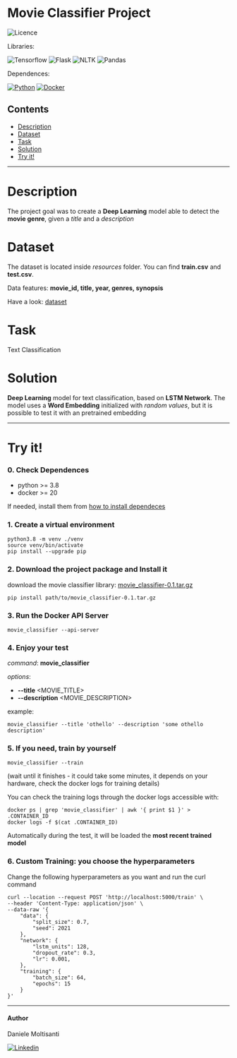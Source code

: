 # Movie Classifier Project

![Licence](https://img.shields.io/badge/Licence-MIT-orange)

Libraries: 

![Tensorflow](https://img.shields.io/badge/Tensorflow-2.5-brightgreen)
![Flask](https://img.shields.io/badge/Flask-2.0.1-brightgreen)
![NLTK](https://img.shields.io/badge/NLTK-3.6.2-brightgreen)
![Pandas](https://img.shields.io/badge/Pandas-1.2.4-brightgreen)

Dependences:

[![Python](https://img.shields.io/badge/Python-3.8-yellow)](https://github.com/daniele21/movie_classifier/blob/master/dependences.md)
[![Docker](https://img.shields.io/badge/Docker-20.10.5-blue)](https://github.com/daniele21/movie_classifier/blob/master/dependences.md)

## Contents
- [Description](#description)
- [Dataset](#dataset)
- [Task](#task)
- [Solution](#solution)
- [Try it!](#try-it)

------------------------

# Description
The project goal was to create a **Deep Learning** model able to detect the **movie genre**, given a *title* and a *description*

# Dataset
The dataset is located inside *resources* folder. You can find **train.csv** and **test.csv**.

Data features: **movie_id, title, year, genres, synopsis**

Have a look: [dataset](https://raw.githubusercontent.com/daniele21/movie_classifier/master/resources/test.csv)

# Task
Text Classification

# Solution
**Deep Learning** model for text classification, based on **LSTM Network**. The model uses a **Word Embedding** initialized with *random values*, but it is possible to test it with an pretrained embedding

------------------------

# Try it!

### 0. Check Dependences

- python >= 3.8
- docker >= 20

If needed, install them from [how to install dependeces](https://github.com/daniele21/movie_classifier/blob/master/dependences.md)

### 1. Create a virtual environment

    python3.8 -m venv ./venv
    source venv/bin/activate
    pip install --upgrade pip

### 2. Download the project package and Install it
    
download the movie classifier library: [movie_classifier-0.1.tar.gz](https://drive.google.com/file/d/1fyhltCzaJ1oKd4MxUhCct6L0mS5dvQuC/view?usp=sharing)
    
    pip install path/to/movie_classifier-0.1.tar.gz

### 3. Run the Docker API Server
    
    movie_classifier --api-server

### 4. Enjoy your test
   
*command*: **movie_classifier**

*options*:
- **--title** <MOVIE_TITLE>
- **--description** <MOVIE_DESCRIPTION>
  
example: 

    movie_classifier --title 'othello' --description 'some othello description'

### 5. If you need, train by yourself

    movie_classifier --train  
    
   (wait until it finishes - it could take some minutes, it depends on your hardware, check the docker logs for training details)

You can check the training logs through the docker logs accessible with:
    
    docker ps | grep 'movie_classifier' | awk '{ print $1 }' > .CONTAINER_ID
    docker logs -f $(cat .CONTAINER_ID) 

Automatically during the test, it will be loaded the **most recent trained model**

### 6. Custom Training: you choose the hyperparameters

Change the following hyperparameters as you want and run the curl command

    curl --location --request POST 'http://localhost:5000/train' \
    --header 'Content-Type: application/json' \
    --data-raw '{
        "data": {
            "split_size": 0.7,
            "seed": 2021
        },
        "network": {
            "lstm_units": 128,
            "dropout_rate": 0.3,
            "lr": 0.001,
        },
        "training": {
            "batch_size": 64,
            "epochs": 15
        }
    }'

------------------------



#### Author
Daniele Moltisanti

[![Linkedin](https://img.shields.io/badge/Linkedin-Daniele%20Moltisanti-blue)](https://www.linkedin.com/in/daniele-moltisanti/)

